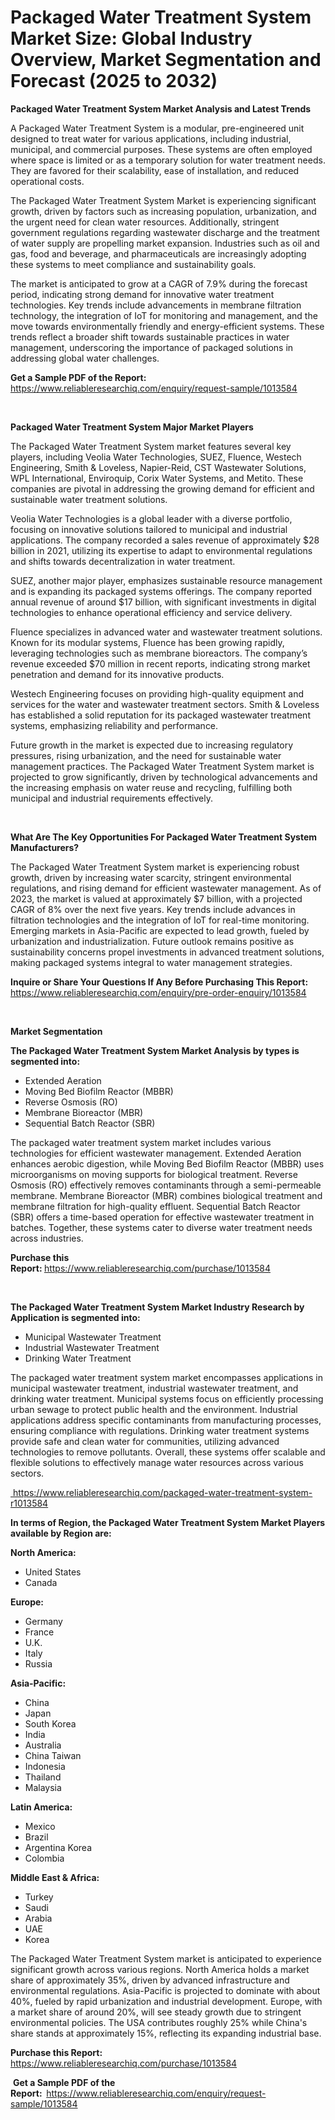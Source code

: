 <p><h1>Packaged Water Treatment System Market Size: Global Industry Overview, Market Segmentation and Forecast (2025 to 2032)</h1></p><p><strong>Packaged Water Treatment System Market Analysis and Latest Trends</strong></p>
<p><p>A Packaged Water Treatment System is a modular, pre-engineered unit designed to treat water for various applications, including industrial, municipal, and commercial purposes. These systems are often employed where space is limited or as a temporary solution for water treatment needs. They are favored for their scalability, ease of installation, and reduced operational costs.</p><p>The Packaged Water Treatment System Market is experiencing significant growth, driven by factors such as increasing population, urbanization, and the urgent need for clean water resources. Additionally, stringent government regulations regarding wastewater discharge and the treatment of water supply are propelling market expansion. Industries such as oil and gas, food and beverage, and pharmaceuticals are increasingly adopting these systems to meet compliance and sustainability goals.</p><p>The market is anticipated to grow at a CAGR of 7.9% during the forecast period, indicating strong demand for innovative water treatment technologies. Key trends include advancements in membrane filtration technology, the integration of IoT for monitoring and management, and the move towards environmentally friendly and energy-efficient systems. These trends reflect a broader shift towards sustainable practices in water management, underscoring the importance of packaged solutions in addressing global water challenges.</p></p>
<p><strong>Get a Sample PDF of the Report:&nbsp;</strong> <a href="https://www.reliableresearchiq.com/enquiry/request-sample/1013584?utm_campaign=2449&utm_medium=2&utm_source=Github&utm_content=ia&utm_term=17042025&utm_id=packaged-water-treatment-system">https://www.reliableresearchiq.com/enquiry/request-sample/1013584</a></p>
<p>&nbsp;</p>
<p><strong>Packaged Water Treatment System Major Market Players</strong></p>
<p><p>The Packaged Water Treatment System market features several key players, including Veolia Water Technologies, SUEZ, Fluence, Westech Engineering, Smith & Loveless, Napier-Reid, CST Wastewater Solutions, WPL International, Enviroquip, Corix Water Systems, and Metito. These companies are pivotal in addressing the growing demand for efficient and sustainable water treatment solutions.</p><p>Veolia Water Technologies is a global leader with a diverse portfolio, focusing on innovative solutions tailored to municipal and industrial applications. The company recorded a sales revenue of approximately $28 billion in 2021, utilizing its expertise to adapt to environmental regulations and shifts towards decentralization in water treatment.</p><p>SUEZ, another major player, emphasizes sustainable resource management and is expanding its packaged systems offerings. The company reported annual revenue of around $17 billion, with significant investments in digital technologies to enhance operational efficiency and service delivery.</p><p>Fluence specializes in advanced water and wastewater treatment solutions. Known for its modular systems, Fluence has been growing rapidly, leveraging technologies such as membrane bioreactors. The company’s revenue exceeded $70 million in recent reports, indicating strong market penetration and demand for its innovative products.</p><p>Westech Engineering focuses on providing high-quality equipment and services for the water and wastewater treatment sectors. Smith & Loveless has established a solid reputation for its packaged wastewater treatment systems, emphasizing reliability and performance.</p><p>Future growth in the market is expected due to increasing regulatory pressures, rising urbanization, and the need for sustainable water management practices. The Packaged Water Treatment System market is projected to grow significantly, driven by technological advancements and the increasing emphasis on water reuse and recycling, fulfilling both municipal and industrial requirements effectively.</p></p>
<p>&nbsp;</p>
<p><strong>What Are The Key Opportunities For Packaged Water Treatment System Manufacturers?</strong></p>
<p><p>The Packaged Water Treatment System market is experiencing robust growth, driven by increasing water scarcity, stringent environmental regulations, and rising demand for efficient wastewater management. As of 2023, the market is valued at approximately $7 billion, with a projected CAGR of 8% over the next five years. Key trends include advances in filtration technologies and the integration of IoT for real-time monitoring. Emerging markets in Asia-Pacific are expected to lead growth, fueled by urbanization and industrialization. Future outlook remains positive as sustainability concerns propel investments in advanced treatment solutions, making packaged systems integral to water management strategies.</p></p>
<p><strong>Inquire or Share Your Questions If Any Before Purchasing This Report:</strong> <a href="https://www.reliableresearchiq.com/enquiry/pre-order-enquiry/1013584?utm_campaign=2449&utm_medium=2&utm_source=Github&utm_content=ia&utm_term=17042025&utm_id=packaged-water-treatment-system">https://www.reliableresearchiq.com/enquiry/pre-order-enquiry/1013584</a></p>
<p>&nbsp;</p>
<p><strong>Market Segmentation</strong></p>
<p><strong>The Packaged Water Treatment System Market Analysis by types is segmented into:</strong></p>
<p><ul><li>Extended Aeration</li><li>Moving Bed Biofilm Reactor (MBBR)</li><li>Reverse Osmosis (RO)</li><li>Membrane Bioreactor (MBR)</li><li>Sequential Batch Reactor (SBR)</li></ul></p>
<p><p>The packaged water treatment system market includes various technologies for efficient wastewater management. Extended Aeration enhances aerobic digestion, while Moving Bed Biofilm Reactor (MBBR) uses microorganisms on moving supports for biological treatment. Reverse Osmosis (RO) effectively removes contaminants through a semi-permeable membrane. Membrane Bioreactor (MBR) combines biological treatment and membrane filtration for high-quality effluent. Sequential Batch Reactor (SBR) offers a time-based operation for effective wastewater treatment in batches. Together, these systems cater to diverse water treatment needs across industries.</p></p>
<p><strong>Purchase this Report:&nbsp;</strong><a href="https://www.reliableresearchiq.com/purchase/1013584?utm_campaign=2449&utm_medium=2&utm_source=Github&utm_content=ia&utm_term=17042025&utm_id=packaged-water-treatment-system">https://www.reliableresearchiq.com/purchase/1013584</a></p>
<p>&nbsp;</p>
<p><strong>The Packaged Water Treatment System Market Industry Research by Application is segmented into:</strong></p>
<p><ul><li>Municipal Wastewater Treatment</li><li>Industrial Wastewater Treatment</li><li>Drinking Water Treatment</li></ul></p>
<p><p>The packaged water treatment system market encompasses applications in municipal wastewater treatment, industrial wastewater treatment, and drinking water treatment. Municipal systems focus on efficiently processing urban sewage to protect public health and the environment. Industrial applications address specific contaminants from manufacturing processes, ensuring compliance with regulations. Drinking water treatment systems provide safe and clean water for communities, utilizing advanced technologies to remove pollutants. Overall, these systems offer scalable and flexible solutions to effectively manage water resources across various sectors.</p></p>
<p><a href="https://www.reliableresearchiq.com/packaged-water-treatment-system-r1013584?utm_campaign=2449&utm_medium=2&utm_source=Github&utm_content=ia&utm_term=17042025&utm_id=packaged-water-treatment-system">&nbsp;https://www.reliableresearchiq.com/packaged-water-treatment-system-r1013584</a></p>
<p><strong>In terms of Region, the Packaged Water Treatment System Market Players available by Region are:</strong></p>
<p>
    <p> <strong> North America: </strong>
        <ul>
            <li>United States</li>
            <li>Canada</li>
        </ul>
        </p> 
    <p> <strong> Europe: </strong>
        <ul>
            <li>Germany</li>
            <li>France</li>
            <li>U.K.</li>
            <li>Italy</li>
            <li>Russia</li>
        </ul>
        </p> 
    <p> <strong> Asia-Pacific: </strong>
        <ul>
            <li>China</li>
            <li>Japan</li>
            <li>South Korea</li>
            <li>India</li>
            <li>Australia</li>
            <li>China Taiwan</li>
            <li>Indonesia</li>
            <li>Thailand</li>
            <li>Malaysia</li>
        </ul>
        </p> 
    <p> <strong> Latin America: </strong>
        <ul>
            <li>Mexico</li>
            <li>Brazil</li>
            <li>Argentina Korea</li>
            <li>Colombia</li>
        </ul>
        </p> 
    <p> <strong> Middle East & Africa: </strong>
        <ul>
            <li>Turkey</li>
            <li>Saudi</li>
            <li>Arabia</li>
            <li>UAE</li>
            <li>Korea</li>
        </ul>
    </p>
    </p>
<p><p>The Packaged Water Treatment System market is anticipated to experience significant growth across various regions. North America holds a market share of approximately 35%, driven by advanced infrastructure and environmental regulations. Asia-Pacific is projected to dominate with about 40%, fueled by rapid urbanization and industrial development. Europe, with a market share of around 20%, will see steady growth due to stringent environmental policies. The USA contributes roughly 25% while China's share stands at approximately 15%, reflecting its expanding industrial base.</p></p>
<p><strong>Purchase this Report: </strong><a href="https://www.reliableresearchiq.com/purchase/1013584?utm_campaign=2449&utm_medium=2&utm_source=Github&utm_content=ia&utm_term=17042025&utm_id=packaged-water-treatment-system">https://www.reliableresearchiq.com/purchase/1013584</a></p>
<p>&nbsp;<strong>Get a Sample PDF of the Report:&nbsp;&nbsp;</strong><a href="https://www.reliableresearchiq.com/enquiry/request-sample/1013584?utm_campaign=2449&utm_medium=2&utm_source=Github&utm_content=ia&utm_term=17042025&utm_id=packaged-water-treatment-system">https://www.reliableresearchiq.com/enquiry/request-sample/1013584</a></p>
<p><strong></strong></p>
<p><p></p><p></p><p></p></p>